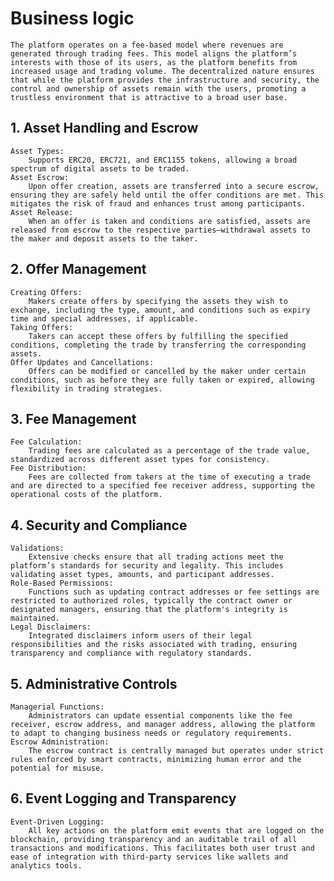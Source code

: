 # Business logic

    The platform operates on a fee-based model where revenues are generated through trading fees. This model aligns the platform’s interests with those of its users, as the platform benefits from increased usage and trading volume. The decentralized nature ensures that while the platform provides the infrastructure and security, the control and ownership of assets remain with the users, promoting a trustless environment that is attractive to a broad user base.

## 1. Asset Handling and Escrow

    Asset Types:
    	Supports ERC20, ERC721, and ERC1155 tokens, allowing a broad spectrum of digital assets to be traded.
    Asset Escrow:
    	Upon offer creation, assets are transferred into a secure escrow, ensuring they are safely held until the offer conditions are met. This mitigates the risk of fraud and enhances trust among participants.
    Asset Release:
    	When an offer is taken and conditions are satisfied, assets are released from escrow to the respective parties—withdrawal assets to the maker and deposit assets to the taker.

## 2. Offer Management

    Creating Offers:
    	Makers create offers by specifying the assets they wish to exchange, including the type, amount, and conditions such as expiry time and special addresses, if applicable.
    Taking Offers:
    	Takers can accept these offers by fulfilling the specified conditions, completing the trade by transferring the corresponding assets.
    Offer Updates and Cancellations:
    	Offers can be modified or cancelled by the maker under certain conditions, such as before they are fully taken or expired, allowing flexibility in trading strategies.

## 3. Fee Management

    Fee Calculation:
    	Trading fees are calculated as a percentage of the trade value, standardized across different asset types for consistency.
    Fee Distribution:
    	Fees are collected from takers at the time of executing a trade and are directed to a specified fee receiver address, supporting the operational costs of the platform.

## 4. Security and Compliance

    Validations:
    	Extensive checks ensure that all trading actions meet the platform’s standards for security and legality. This includes validating asset types, amounts, and participant addresses.
    Role-Based Permissions:
    	Functions such as updating contract addresses or fee settings are restricted to authorized roles, typically the contract owner or designated managers, ensuring that the platform's integrity is maintained.
    Legal Disclaimers:
    	Integrated disclaimers inform users of their legal responsibilities and the risks associated with trading, ensuring transparency and compliance with regulatory standards.

## 5. Administrative Controls

    Managerial Functions:
    	Administrators can update essential components like the fee receiver, escrow address, and manager address, allowing the platform to adapt to changing business needs or regulatory requirements.
    Escrow Administration:
    	The escrow contract is centrally managed but operates under strict rules enforced by smart contracts, minimizing human error and the potential for misuse.

## 6. Event Logging and Transparency

    Event-Driven Logging:
    	All key actions on the platform emit events that are logged on the blockchain, providing transparency and an auditable trail of all transactions and modifications. This facilitates both user trust and ease of integration with third-party services like wallets and analytics tools.
